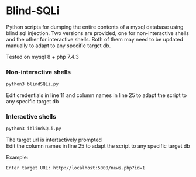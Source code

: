 # Blind-SQLi
Python scripts for dumping the entire contents of a mysql database using blind sql injection. Two versions are provided, one for non-interactive shells and the other for interactive shells. Both of them may need to be updated manually to adapt to any specific target db.

Tested on mysql 8 + php 7.4.3

### Non-interactive shells

```python
python3 blindSQLi.py
```

Edit credentials in line 11 and column names in line 25 to adapt the script to any specific target db

### Interactive shells

```python
python3 iblindSQLi.py
```

The target url is intertactively prompted  
Edit the column names in line 25 to adapt the script to any specific target db

Example:
```
Enter target URL: http://localhost:5000/news.php?id=1
```

